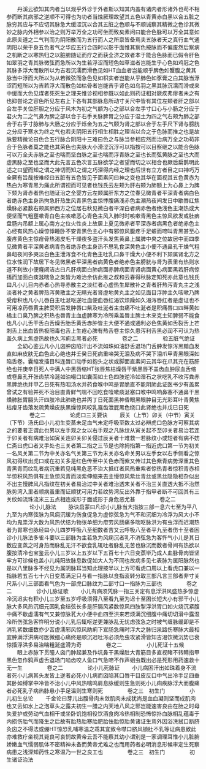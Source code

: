 <!-- { "loadSidebar": true } -->
　　丹溪云欲知其内者当以观乎外诊于外者斯以知其内盖有诸内者形诸外也苟不相参而断其病邪之逆顺不可得也为功者当烛厥理故望其五色以青黄赤白黑以合五脏之脉穷其应与不应切其脉急大缓涩沉以合其五脏之色顺与不顺诚察其精微之色诊其微妙之脉内外相参以治之则万举万全之功可坐而致矣素问曰能合色脉可以万全其意如此原夫道之二气判而为阴阳散而为五行而人之所禀皆备焉夫五脉者天之真行血气通阴阳以荣于身五色者气之华应五行合四时以彰于面惟其察色按脉而不偏废然后察病之机断之以寒热归之以脏腑随证而疗之而获全济之效者本于能合色脉而已假令肝色如翠羽之青其脉微弦而急所以为生若浮涩而短色如草滋者岂能生乎心色如鸡冠之色其脉多浮大而散所以为吉若沉濡而滑色见如HT血血者岂能顺乎脾色如蟹腹之黄其脉当中浮而大所以为从若微弦而急色见如枳实者岂能从乎肺色如豕膏之白其脉当浮涩而短所以为吉若浮大而散色如枯骨者岂能吉乎肾色如乌羽之黑其脉沉濡而滑或来中缓而大色见煤者死死生之理夫惟诊视相参既以如此则药证相对厥疾弗瘳者未之有也抑尝论之容色所见左右上下各有其部脉息所动寸关尺中皆有其位左颊者肝之部以合左手关位肝胆之分应于风木为初之气额为心之部以合左手寸口心与小肠之分应于君火为二之气鼻为脾之部以合于右手关脉脾胃之分应于湿土为四之气右颊为肺之部合于右手寸脉肺与大肠之分应于烁金为五之气颐为肾之部以合于左手尺下肾与膀胱之分应于寒水为终之气也若夫阴阳五行相生相胜之理当以合之于色脉而推之也是故脉要精微论曰色合五行脉合阴阳十三难曰色之与脉当参相应然而治病万全之功苟非合于色脉者莫之能也其荣色也夫脉大小滑涩沉浮可以指按可以目察继之以能合色脉可以万全夫赤脉之至也喘而坚白脉之至也喘而浮青脉之至也长而弦黄脉之至也大而虚黑脉之至也坚而大此先言五色次言五脉欲学之者望而切之以相合也厥后扁鹊明此述之曰望而知之谓之神切而知之谓之巧深得内经之理也后世有立方者目之曰神巧万全厥有旨哉按难经曰五脏有五色皆见于面素问曰神之变也其华在面视其五色黄赤为热白为寒青黑为痛此所谓视而可见者也钱氏云左颊为肝右颊为肺额上为心鼻上为脾下颏为肾赤者热也随证治之全婴方云左颊属肝东方之位春见微青者平深青者病白色者绝赤色主身热拘急肝热生风青黑色主惊悸腹痛浅赤色主潮热夜间发日中歇唇红焦燥脉必紧数右颊属肺西方之位居右秋见微白者平深白者病赤色者绝浅色主潮热或大便坚而气粗壅嗽青白色主咳嗽恶心青色主风入肺时时咳嗽青黑色主惊风欲发或肚痹盘肠内吊额上属心南方之位火性炎上故居上夏见微赤者平深赤者病黑色者绝赤色主心经有风热心燥惊悸睡卧不安青黑色主心中有邪惊风腹疼手足螈而啼叫青黑甚至心腹疼黄色主惊疳骨热渴皮毛干燥夜多盗汗头发焦黄鼻上属脾中央之位故居中而四季见微黄者平深黄者病青色者绝赤色主身热不思乳食深黄色主小便不通鼻孔干燥气粗鼻衄夜间多哭淡白色主泄泻食不化青色主吐乳口鼻干燥大小便不利下颏属肾北方之位水性润下故居下冬见微黑者平深黑者病黄色者绝赤色主膀胱与肾为表里有热则水道不利故小便癃闭洁古曰凡肝病面白肺病面赤脾病面青肾病面黄心病面黑若肝病惊搐而加面白痰涎喘急之类皆为难治余仿此推之叔和云春得秋脉定知死亦此意也钱氏曰凡小儿目内赤者心热导赤散主之淡红者心虚热生犀散补之青者肝热泻青丸主之浅淡者补之黄者脾热泻黄散主之无睛光者肾虚地黄丸主之如见面目浮肿主久咳嗽乃脾受疳积也凡小儿唇白主吐涎呕逆吐血便血唇红渴饮烦躁如久渴泻唇红者是虚证也不可用凉药唇黄主脾受积后发肿唇口紫及吐涎者主虫痛不吐涎者是积痛唇口四畔黄如橘主口臭乃脾之积热也唇青主血虚脾寒为冷所乘盖唇主脾土木来克土知脾弱不能食也凡小儿舌干舌白舌燥舌胎舌黄舌赤肿皆主大便不通或通利必色焦黄如舌裂舌上芒刺舌上出血皆热极阳毒也舌上生疮心脾有热舌卷主惊久患泻利舌黑必润不可认为热盖久病上焦虚热故也久泻痢舌黑者必死
　　
　　卷之二
　　
　　验五脏气绝证
　　全幼心鉴云凡小儿囟肿囟陷汗出不流如珠如油舒舌退场门舌肿发惊泻黑黯血发直如麻皮肤无血色此心绝也并壬癸日死病重啼哭无泪及病不哭下泪爪甲青黑眼深如陷舌卷。囊缩发搐目科连唇口动手如抱头之状或脚面直素问云其华在爪其充在筋肝绝也并庚辛日死人中满人中黑唇缩HT张唇焦枯燥唇干紫黑唇不盖齿血肿尿血舌缩或卷鼻孔开张齿禁冷涎如油嘬口如囊面如土色四肢逆冷如湿石之状吃乳不收泻粪赤黑脾绝也并甲乙日死有热咽汤水并药食喉中鸣是胃脆直不能阴肺此证医书少有盖累曾试之有验并死不治目直青鲜气喘不回吃食噎嗽痰涎塞口喉中鸣响鼻塞不通鼻干黑燥肺胀胃膈头汗四肢冷此肺绝也并丙丁日死面黑神昏眼黑眼肿目无光彩耳叶青黄焦枯疳牙齿落发疏黄燥皮肤黑燥惊风咬乳戛齿泄屁黑色绕口此肾绝也并戊巳日死
　　
　　卷之二
　　
　　论虎口三关要诀
　　辰关（上节）卯关（中节）寅关（下节）汤氏曰小儿初生变蒸未足血气未定呼吸至数太过必辨虎口色脉方可察其病之的要者正谓此也男以左手观之女以右手观之凡脉纹从寅关起不至卯关者易治若连于卯关者有病难治如寅关连卯关卯关侵过辰关者十难救一若脉纹小或短者有病不妨仁斋曰虎口者叉手处也三关者第二指之三节是也除拇指第一指近虎口第一节为初关一名风关第二节为中关亦名气关第三节为末关亦名命关男以左手女以右手侧看之惊风初得纹出虎口或在初关多是红色传至中关色赤而紫又传过其色紫青病势深重其色青黑青而纹乱者病沉重若见纯黑危恶不治大抵红者风热重紫者惊热青者惊积青赤相半惊积风热俱有主急惊风青而淡紫伸缩来去主慢惊风紫丝青丝或黑丝隐隐相杂似出不出主慢脾风凡指纹在初关者易治过中关者难治透末关者不治三关直透大抵不治然脉势湾入里者顺病虽重而证顺犹可用力若纹势湾反出外靠于指甲者断不可回其有三关纹如流珠流米三五点相连或形于面或形于身危恶尤甚
　　
　　卷之二
　　
　　论小儿脉法
　　脉诀启蒙曰凡诊小儿脉当大指按三部一息六七至为平八九至为内寒弦脉为风痫沉缓为伤食促急为虚惊弦急为气不和沉细为冷浮为风大小不均为鬼祟浮大数为风热伏结为物张单细为疳劳风肠痛多喘呕脉洪为有虫浮而迟潮热者为胃寒也脉经曰小儿四岁呼吸八至细数者吉又云呼吸八至者平九至者伤十至者困诊小儿脉法多雀斗要以三部脉为主若急为风痫沉者乳不消弦急为客忤气小儿是其日数应变蒸之时身热而脉乱无汗不欲食乳辄吐者脉乱无苦也脉沉而数者骨间有热欲以腹按清冷也宝鉴云小儿三岁以上五岁以下五百七十六日变蒸毕乃成人血脉骨肉皆坚牢方可诊候也盖小儿纯阳故脉息数促如大人为不同也故病多见七表脉为属阳脉然也是以八里脉多不经见为属阴脉耳当知此理按半以上方可看虎口周以上看虎口兼以一指脉若五百七十六日变蒸满足只与看一指脉以食指衮转分取三部凡言三部者非寸关尺系小儿三部面看气色为一部虎口脉纹为二部寸口一指脉为三部也
　　
　　卷之二
　　
　　诊小儿脉证歌
　　小儿有病须凭脉一指三关定有息浮洪风盛热多惊虚冷沉迟实有积小儿三岁至五岁呼吸须得八至看九至为迟十至困长短大小有邪干小儿脉大多风热沉细元因乳食结弦长多是肝膈风紧数惊风四肢掣浮洪胃口如火烧沉紧腹中痛不歇虚濡有气又兼惊脉芤大小便中血四至洪来若烦满沉细腹中痛切切滑中露湿冷所伤弦急客忤明分说小儿乳后辄呕逆更兼脉乱无忧虑弦急之时被气缠脉缓即是不消乳紧数细数亦少苦虚濡邪风惊风助痢下宣肠急痛时浮大之脉归泉路伤寒脉大最相宜肿满浮洪病可医微细心痛终是顺沉迟吐泻必须危虫攻紧滑皆知吉渴饮微沉势已衰惊搐浮洪多易治喘粗涎盛滑为奇
　　
　　卷之二
　　
　　小儿死证十五候
　　眼上赤脉下贯瞳人囟门肿起兼及作坑鼻干黑燥肚大青筋目多直视睹不转睛指甲黑色忽作鸦声虚舌退场门啮齿咬人鱼口气急啼不作声蛔虫既出必是死形用药速救十无一生
　　
　　卷之二
　　
　　论小儿死脉证
　　小儿病困汗出如珠着身不流者死小儿病其头发皆上逆者必死小儿病而囟陷其口唇干目皮反口中气出冷手足四垂其卧如缚掌中冷皆不治小儿中风热喘鸣肩息脉缓则生急则死小儿痢疾脉浮大而腹痛者必死乳子病热脉悬小手足温则生寒则死
　　
　　卷之三　初生门
　　
　　小儿初生总论
　　千金论曰芽儿出腹骨肉未敛肌肉未成犹尚是血血凝则坚而成肌肉也又云如水上之泡草头之露夫初生一腊之内天地八风之邪岂能速害良由在胎之时母失爱护或劳动气血相干或坐卧饥饱相役饮酒食肉冷热相制恐怖惊扑血脉相乱蕴毒于内损伤胎气而降生之后故有胎热胎寒胎肥胎怯胎惊胎黄诸证生焉外因浴洗拭口断脐灸囟之不得法或绷HT惊恐乳哺寒温之乖其宜致令噤口脐风锁肚不乳等证病患致此亦难救疗坐视其毙良可哀悯故黄帝云吾不能察其幼小谓别是一家调理耳惟小儿脏腑娇嫩血气懦弱肌体不密精神未备而黄帝尤难之也而用药者必明消息形候审定生死察病患之浅深知药性之寒温乃一世之良工也
　　
　　卷之三　初生门
　　
　　初生诸证治法
